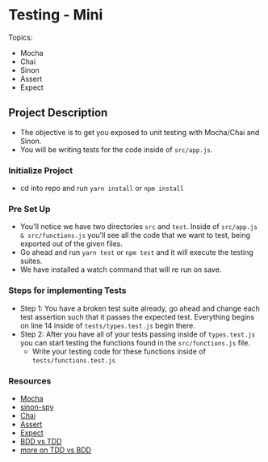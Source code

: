 # Testing - Mini

Topics:

* Mocha
* Chai
* Sinon
* Assert
* Expect

## Project Description

* The objective is to get you exposed to unit testing with Mocha/Chai and Sinon.
* You will be writing tests for the code inside of `src/app.js`.

### Initialize Project

* cd into repo and run `yarn install` or `npm install`

### Pre Set Up

* You'll notice we have two directories `src` and `test`. Inside of `src/app.js & src/functions.js` you'll see all the code that we want to test, being exported out of the given files.
* Go ahead and run `yarn test` or `npm test` and it will execute the testing suites.
* We have installed a watch command that will re run on save.

### Steps for implementing Tests

* Step 1: You have a broken test suite already, go ahead and change each test assertion such that it passes the expected test. Everything begins on line 14 inside of `tests/types.test.js` begin there.
* Step 2: After you have all of your tests passing inside of `types.test.js` you can start testing the functions found in the `src/functions.js` file.
  * Write your testing code for these functions inside of `tests/functions.test.js`

### Resources

* [Mocha](https://mochajs.org/)
* [sinon-spy](https://github.com/domenic/sinon-chai)
* [Chai](http://chaijs.com/)
* [Assert](http://chaijs.com/api/assert/)
* [Expect](http://chaijs.com/api/bdd/)
* [BDD vs TDD](https://codeutopia.net/blog/2015/03/01/unit-testing-tdd-and-bdd/)
* [more on TDD vs BDD](http://chaijs.com/guide/styles/)
